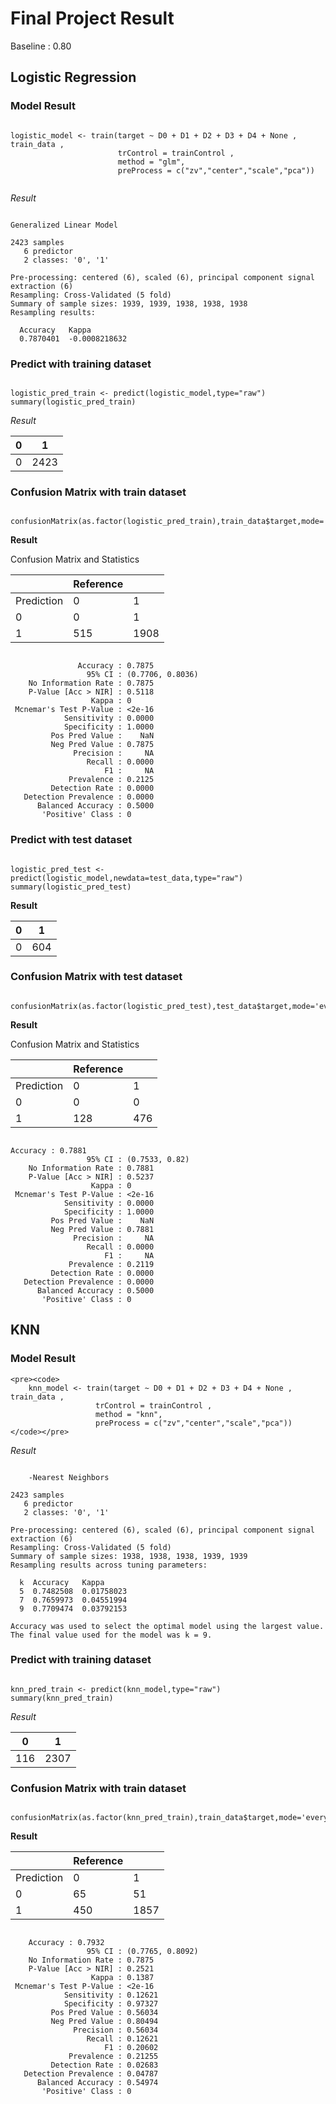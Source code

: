 # Final Project Result

Baseline : 0.80

## Logistic Regression 

### Model Result 

<pre><code>
logistic_model <- train(target ~ D0 + D1 + D2 + D3 + D4 + None , train_data , 
                        trControl = trainControl , 
                        method = "glm", 
                        preProcess = c("zv","center","scale","pca"))

</code></pre>

*Result*
<pre><code>
Generalized Linear Model 

2423 samples
   6 predictor
   2 classes: '0', '1' 

Pre-processing: centered (6), scaled (6), principal component signal extraction (6) 
Resampling: Cross-Validated (5 fold) 
Summary of sample sizes: 1939, 1939, 1938, 1938, 1938 
Resampling results:

  Accuracy   Kappa        
  0.7870401  -0.0008218632
</code></pre>

### Predict with training dataset 
<pre><code>
logistic_pred_train <- predict(logistic_model,type="raw")
summary(logistic_pred_train)
</code></pre>

*Result*

| 0 | 1 |
|--- | --- |
| 0 | 2423 |

### Confusion Matrix with train dataset 

<pre><code>
confusionMatrix(as.factor(logistic_pred_train),train_data$target,mode='everything')
</code></pre>

**Result**

Confusion Matrix and Statistics

| |Reference | |
|---|--- | --- |
|Prediction | 0 | 1 |
| 0 | 0 | 1 | 
| 1 | 515 | 1908 |

<pre><code>
               Accuracy : 0.7875          
                 95% CI : (0.7706, 0.8036)
    No Information Rate : 0.7875          
    P-Value [Acc > NIR] : 0.5118          
                  Kappa : 0               
 Mcnemar's Test P-Value : &lt2e-16
 			Sensitivity : 0.0000                         
            Specificity : 1.0000                         
         Pos Pred Value :    NaN                         
         Neg Pred Value : 0.7875                         
              Precision :     NA                         
                 Recall : 0.0000                         
                     F1 :     NA                         
             Prevalence : 0.2125                         
         Detection Rate : 0.0000                         
   Detection Prevalence : 0.0000                         
      Balanced Accuracy : 0.5000                         
       'Positive' Class : 0       
</code></pre>

### Predict with test dataset 

<pre><code>
logistic_pred_test <- predict(logistic_model,newdata=test_data,type="raw")
summary(logistic_pred_test)
</code></pre>

**Result**

| 0 | 1 |
|--- | --- |
| 0 | 604 |


### Confusion Matrix with test dataset 

<pre><code>
confusionMatrix(as.factor(logistic_pred_test),test_data$target,mode='everything')
</code></pre>

**Result**

Confusion Matrix and Statistics

| |Reference | |
|---|--- | --- |
|Prediction | 0 | 1 |
| 0 | 0 | 0 | 
| 1 | 128 | 476 |

<pre><code>
Accuracy : 0.7881        
                 95% CI : (0.7533, 0.82)
    No Information Rate : 0.7881        
    P-Value [Acc > NIR] : 0.5237        
                  Kappa : 0             
 Mcnemar's Test P-Value : &lt2e-16        
            Sensitivity : 0.0000        
            Specificity : 1.0000        
         Pos Pred Value :    NaN        
         Neg Pred Value : 0.7881        
              Precision :     NA        
                 Recall : 0.0000        
                     F1 :     NA        
             Prevalence : 0.2119        
         Detection Rate : 0.0000        
   Detection Prevalence : 0.0000        
      Balanced Accuracy : 0.5000        
       'Positive' Class : 0 
</code></pre>


## KNN

### Model Result 

	<pre><code>
		knn_model <- train(target ~ D0 + D1 + D2 + D3 + D4 + None , train_data , 
                       trControl = trainControl , 
                       method = "knn", 
                       preProcess = c("zv","center","scale","pca"))
	</code></pre>

*Result*

<pre><code>
	-Nearest Neighbors 

2423 samples
   6 predictor
   2 classes: '0', '1' 

Pre-processing: centered (6), scaled (6), principal component signal extraction (6) 
Resampling: Cross-Validated (5 fold) 
Summary of sample sizes: 1938, 1938, 1938, 1939, 1939 
Resampling results across tuning parameters:

  k  Accuracy   Kappa     
  5  0.7482508  0.01758023
  7  0.7659973  0.04551994
  9  0.7709474  0.03792153

Accuracy was used to select the optimal model using the largest value.
The final value used for the model was k = 9.
</code></pre>

### Predict with training dataset 
<pre><code>
knn_pred_train <- predict(knn_model,type="raw")
summary(knn_pred_train)
</code></pre>

*Result*

| 0 | 1 |
|--- | --- |
| 116 | 2307 |

### Confusion Matrix with train dataset 

<pre><code>
confusionMatrix(as.factor(knn_pred_train),train_data$target,mode='everything')
</code></pre>

**Result**

| |Reference | |
|---|--- | --- |
|Prediction | 0 | 1 |
| 0 | 65 | 51 | 
| 1 | 450 | 1857 |

<pre><code>
	Accuracy : 0.7932          
                 95% CI : (0.7765, 0.8092)
    No Information Rate : 0.7875          
    P-Value [Acc > NIR] : 0.2521          
                  Kappa : 0.1387          
 Mcnemar's Test P-Value : &lt2e-16          
            Sensitivity : 0.12621         
            Specificity : 0.97327         
         Pos Pred Value : 0.56034         
         Neg Pred Value : 0.80494         
              Precision : 0.56034         
                 Recall : 0.12621         
                     F1 : 0.20602         
             Prevalence : 0.21255         
         Detection Rate : 0.02683         
   Detection Prevalence : 0.04787         
      Balanced Accuracy : 0.54974         
       'Positive' Class : 0  
</code></pre>